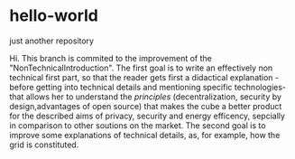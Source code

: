 # hello-world
just another repository

Hi.
This branch is commited to the improvement of the "NonTechnicalIntroduction". The first goal is to write an effectively non technical first part, so that the reader gets first a didactical explanation -before getting into technical details and mentioning specific technologies- that allows her to understand the *principles* (decentralization, security by design,advantages of open source) that makes the cube a better product for the described aims of privacy, security and energy efficency, sepcially in comparison to other soutions on the market.
The second goal is to improve some explanations of technical details, as, for example, how the grid is constituted.
